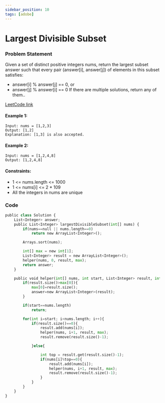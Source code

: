 ```yaml
---
sidebar_position: 10
tags: [adobe]
---
```


# Largest Divisible Subset

### Problem Statement

Given a set of distinct positive integers nums, return the largest subset answer such that every pair (answer[i], answer[j]) of elements in this subset satisfies:

- answer[i] % answer[j] == 0, or
- answer[j] % answer[i] == 0
  If there are multiple solutions, return any of them..

[LeetCode link](https://leetcode.com/problems/largest-divisible-subset/)

#### Example 1:

```
Input: nums = [1,2,3]
Output: [1,2]
Explanation: [1,3] is also accepted.
```

#### Example 2:

```
Input: nums = [1,2,4,8]
Output: [1,2,4,8]
```

#### Constraints:

- 1 <= nums.length <= 1000
- 1 <= nums[i] <= 2 \* 109
- All the integers in nums are unique

### Code

```python title="Java Code"
public class Solution {
    List<Integer> answer;
    public List<Integer> largestDivisibleSubset(int[] nums) {
        if(nums==null || nums.length==0)
            return new ArrayList<Integer>();

        Arrays.sort(nums);

        int[] max = new int[1];
        List<Integer> result = new ArrayList<Integer>();
        helper(nums, 0, result, max);
        return answer;
    }

    public void helper(int[] nums, int start, List<Integer> result, int[] max){
        if(result.size()>max[0]){
            max[0]=result.size();
            answer=new ArrayList<Integer>(result);
        }

        if(start==nums.length)
            return;

        for(int i=start; i<nums.length; i++){
            if(result.size()==0){
                result.add(nums[i]);
                helper(nums, i+1, result, max);
                result.remove(result.size()-1);

            }else{

                int top = result.get(result.size()-1);
                if(nums[i]%top==0){
                    result.add(nums[i]);
                    helper(nums, i+1, result, max);
                    result.remove(result.size()-1);
                }
            }
        }
    }
}
```
